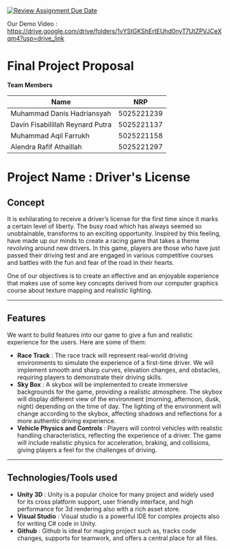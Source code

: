 [![Review Assignment Due Date](https://classroom.github.com/assets/deadline-readme-button-22041afd0340ce965d47ae6ef1cefeee28c7c493a6346c4f15d667ab976d596c.svg)](https://classroom.github.com/a/ZUtYscbQ)

Our Demo Video :
https://drive.google.com/drive/folders/1vYStGKShErtEUhd0nyT7UtZPVJCeXqm4?usp=drive_link

# Final Project Proposal

**Team Members**

| **Name**          | **NRP**            |
|-------------------|--------------------|
| Muhammad Danis Hadriansyah  | 5025221239  |
| Davin Fisabilillah Reynard Putra | 5025221137 |
| Muhammad Aqil Farrukh | 5025221158 |
| Alendra Rafif Athaillah | 5025221297 |

# Project Name : Driver's License

## Concept

It is exhilarating to receive a driver’s license for the first time since it marks a certain level of liberty. The busy road which has always seemed so unobtainable, transforms to an exciting opportunity. Inspired by this feeling, have made up our minds to create a racing game that takes a theme revolving around new drivers. In this game, players are those who have just passed their driving test and are engaged in various competitive courses and battles with the fun and fear of the road in their hearts.

One of our objectives is to create an effective and an enjoyable experience that makes use of some key concepts derived from our computer graphics course about texture mapping and realistic lighting.

---

## Features

We want to build features into our game to give a fun and realistic experience for the users.  Here are some of them:
- **Race Track** : The race track will represent real-world driving environments to simulate the experience of a first-time driver. We will implement smooth and sharp curves, elevation changes, and obstacles, requiring players to demonstrate their driving skills. 
- **Sky Box** : A skybox will be implemented to create immersive backgrounds for the game, providing a realistic atmosphere. The skybox will display different view of the environment (morning, afternoon, dusk, night) depending on the time of day. The lighting of the environment will change according to the skybox, affecting shadows and reflections for a more authentic driving experience.
- **Vehicle Physics and Controls** : Players will control vehicles with realistic handling characteristics, reflecting the experience of a driver. The game will include realistic physics for acceleration, braking, and collisions, giving players a feel for the challenges of driving.

---

## Technologies/Tools used

- **Unity 3D** : Unity is a popular choice for many project and widely used for its cross platform support, user friendly interface, and high performance for 3d rendering also with a rich asset store.
- **Visual Studio** : Visual studio is a powerful IDE for complex projects also for writing C# code in Unity.
- **Github** : Github is ideal for maging project such as, tracks code changes, supports for teamwork, and offers a central place for all files. 
